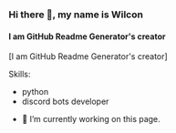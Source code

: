 ### Hi there 👋, my name is Wilcon
#### I am GitHub Readme Generator's creator
[I am GitHub Readme Generator's creator]


Skills: 
* python 
* discord bots developer

- 🔭 I’m currently working on this page. 




